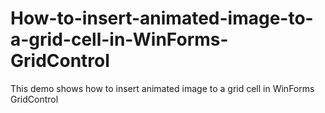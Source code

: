 # How-to-insert-animated-image-to-a-grid-cell-in-WinForms-GridControl
This demo shows how to insert animated image to a grid cell in WinForms GridControl
